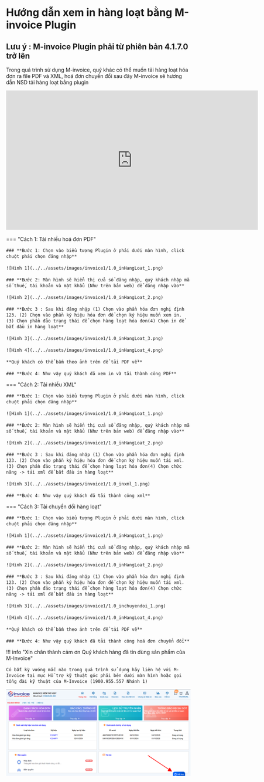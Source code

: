 # **Hướng dẫn xem in hàng loạt bằng M-invoice Plugin**

## Lưu ý : M-invoice Plugin phải từ phiên bản 4.1.7.0 trở lên

Trong quá trình sử dụng M-invoice, quý khác có thể muốn tải hàng loạt hóa đơn ra file PDF và XML, hoá đơn chuyển đổi sau đây M-invoice sẽ hương dẫn NSD tải hàng loạt bằng plugin

<iframe style="width: 43rem; height: 380px"
    src="https://www.youtube.com/embed/nhch9QVlTlM" 
    frameborder="0" allowfullscreen>
</iframe>

=== "Cách 1: Tải nhiều hoá đơn PDF"

    ### **Bước 1: Chọn vào biểu tượng Plugin ở phải dưới màn hình, click chuột phải chọn đăng nhập**

    ![Hình 1](../../assets/images/invoice1/1.0_inHangLoat_1.png)

    ### **Bước 2: Màn hình sẽ hiển thị cửa sổ đăng nhập, quý khách nhập mã số thuế, tài khoản và mật khẩu (Như trên bản web) để đăng nhập vào**

    ![Hình 2](../../assets/images/invoice1/1.0_inHangLoat_2.png)

    ### **Bước 3 : Sau khi đăng nhập (1) Chọn vào phần hóa đơn nghị định 123. (2) Chọn vào phần ký hiệu hóa đơn để chọn ký hiệu muốn xem in. (3) Chọn phần đảo trạng thái để chọn hàng loạt hóa đơn(4) Chọn in để bắt đầu in hàng loạt**

    ![Hình 3](../../assets/images/invoice1/1.0_inHangLoat_3.png)

    ![Hình 4](../../assets/images/invoice1/1.0_inHangLoat_4.png)

    **Quý khách có thể bấm theo ảnh trên để tải PDF về**

    ### **Bước 4: Như vậy quý khách đã xem in và tải thành công PDF**

=== "Cách 2: Tải nhiều XML"

    ### **Bước 1: Chọn vào biểu tượng Plugin ở phải dưới màn hình, click chuột phải chọn đăng nhập**

    ![Hình 1](../../assets/images/invoice1/1.0_inHangLoat_1.png)

    ### **Bước 2: Màn hình sẽ hiển thị cửa sổ đăng nhập, quý khách nhập mã số thuế, tài khoản và mật khẩu (Như trên bản web) để đăng nhập vào**

    ![Hình 2](../../assets/images/invoice1/1.0_inHangLoat_2.png)

    ### **Bước 3 : Sau khi đăng nhập (1) Chọn vào phần hóa đơn nghị định 123. (2) Chọn vào phần ký hiệu hóa đơn để chọn ký hiệu muốn tải xml. (3) Chọn phần đảo trạng thái để chọn hàng loạt hóa đơn(4) Chọn chức năng -> tải xml để bắt đầu in hàng loạt**

    ![Hình 3](../../assets/images/invoice1/1.0_inxml_1.png)

    ### **Bước 4: Như vậy quý khách đã tải thành công xml**

=== "Cách 3: Tải chuyển đổi hàng loạt"

    ### **Bước 1: Chọn vào biểu tượng Plugin ở phải dưới màn hình, click chuột phải chọn đăng nhập**

    ![Hình 1](../../assets/images/invoice1/1.0_inHangLoat_1.png)

    ### **Bước 2: Màn hình sẽ hiển thị cửa sổ đăng nhập, quý khách nhập mã số thuế, tài khoản và mật khẩu (Như trên bản web) để đăng nhập vào**

    ![Hình 2](../../assets/images/invoice1/1.0_inHangLoat_2.png)

    ### **Bước 3 : Sau khi đăng nhập (1) Chọn vào phần hóa đơn nghị định 123. (2) Chọn vào phần ký hiệu hóa đơn để chọn ký hiệu muốn tải xml. (3) Chọn phần đảo trạng thái để chọn hàng loạt hóa đơn(4) Chọn chức năng -> tải xml để bắt đầu in hàng loạt**

    ![Hình 3](../../assets/images/invoice1/1.0_inchuyendoi_1.png)

    ![Hình 4](../../assets/images/invoice1/1.0_inHangLoat_4.png)

    **Quý khách có thể bấm theo ảnh trên để tải PDF về**

    ### **Bước 4: Như vậy quý khách đã tải thành công hoá đơn chuyển đổi**

!!! info "Xin chân thành cảm ơn Quý khách hàng đã tin dùng sản phẩm của M-Invoice"

    Có bất kỳ vướng mắc nào trong quá trình sử dụng hãy liên hệ với M-Invoice tại mục Hỗ trợ kỹ thuật góc phải bên dưới màn hình hoặc gọi tổng đài kỹ thuật của M-Invoice (1900.955.557 Nhánh 1)

![Hình 5](../../assets/images/invoice1/1.0_suaTienBangTay_5.png)
